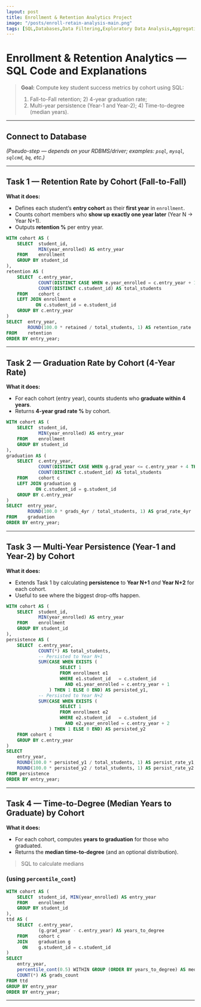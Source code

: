 ```yaml
---
layout: post
title: Enrollment & Retention Analytics Project
image: "/posts/enroll-retain-analysis-main.png"
tags: [SQL,Databases,Data Filtering,Exploratory Data Analysis,Aggregations,Window Functions]
---
```


# Enrollment & Retention Analytics — SQL Code and Explanations

> **Goal:** Compute key student success metrics by cohort using SQL:
> 1) Fall-to-Fall retention; 2) 4-year graduation rate;
> 3) Multi-year persistence (Year-1 and Year-2); 4) Time-to-degree (median years).

---

## Connect to Database
*(Pseudo-step — depends on your RDBMS/driver; examples: `psql`, `mysql`, `sqlcmd`, `bq`, etc.)*

---

## Task 1 — Retention Rate by Cohort (Fall-to-Fall)

**What it does:**  
- Defines each student’s **entry cohort** as their **first year** in `enrollment`.  
- Counts cohort members who **show up exactly one year later** (Year N → Year N+1).  
- Outputs **retention %** per entry year.

```sql
WITH cohort AS (
    SELECT  student_id,
            MIN(year_enrolled) AS entry_year
    FROM    enrollment
    GROUP BY student_id
),
retention AS (
    SELECT  c.entry_year,
            COUNT(DISTINCT CASE WHEN e.year_enrolled = c.entry_year + 1 THEN e.student_id END) AS retained,
            COUNT(DISTINCT c.student_id) AS total_students
    FROM    cohort c
    LEFT JOIN enrollment e
           ON c.student_id = e.student_id
    GROUP BY c.entry_year
)
SELECT  entry_year,
        ROUND(100.0 * retained / total_students, 1) AS retention_rate
FROM    retention
ORDER BY entry_year;
```

---

## Task 2 — Graduation Rate by Cohort (4-Year Rate)

**What it does:**  
- For each cohort (entry year), counts students who **graduate within 4 years**.  
- Returns **4-year grad rate %** by cohort.

```sql
WITH cohort AS (
    SELECT  student_id,
            MIN(year_enrolled) AS entry_year
    FROM    enrollment
    GROUP BY student_id
),
graduation AS (
    SELECT  c.entry_year,
            COUNT(DISTINCT CASE WHEN g.grad_year <= c.entry_year + 4 THEN g.student_id END) AS grads_4yr,
            COUNT(DISTINCT c.student_id) AS total_students
    FROM    cohort c
    LEFT JOIN graduation g
           ON c.student_id = g.student_id
    GROUP BY c.entry_year
)
SELECT  entry_year,
        ROUND(100.0 * grads_4yr / total_students, 1) AS grad_rate_4yr
FROM    graduation
ORDER BY entry_year;
```

---

## Task 3 — Multi-Year Persistence (Year-1 and Year-2) by Cohort

**What it does:**  
- Extends Task 1 by calculating **persistence** to **Year N+1** *and* **Year N+2** for each cohort.  
- Useful to see where the biggest drop-offs happen.

```sql
WITH cohort AS (
    SELECT  student_id,
            MIN(year_enrolled) AS entry_year
    FROM    enrollment
    GROUP BY student_id
),
persistence AS (
    SELECT  c.entry_year,
            COUNT(*) AS total_students,
            -- Persisted to Year N+1
            SUM(CASE WHEN EXISTS (
                    SELECT 1
                    FROM enrollment e1
                    WHERE e1.student_id   = c.student_id
                      AND e1.year_enrolled = c.entry_year + 1
                ) THEN 1 ELSE 0 END) AS persisted_y1,
            -- Persisted to Year N+2
            SUM(CASE WHEN EXISTS (
                    SELECT 1
                    FROM enrollment e2
                    WHERE e2.student_id   = c.student_id
                      AND e2.year_enrolled = c.entry_year + 2
                ) THEN 1 ELSE 0 END) AS persisted_y2
    FROM cohort c
    GROUP BY c.entry_year
)
SELECT
    entry_year,
    ROUND(100.0 * persisted_y1 / total_students, 1) AS persist_rate_y1,
    ROUND(100.0 * persisted_y2 / total_students, 1) AS persist_rate_y2
FROM persistence
ORDER BY entry_year;
```

---

## Task 4 — Time-to-Degree (Median Years to Graduate) by Cohort

**What it does:**  
- For each cohort, computes **years to graduation** for those who graduated.  
- Returns the **median time-to-degree** (and an optional distribution).

> SQL to calculate medians 

### (using `percentile_cont`)
```sql
WITH cohort AS (
    SELECT  student_id, MIN(year_enrolled) AS entry_year
    FROM    enrollment
    GROUP BY student_id
),
ttd AS (
    SELECT  c.entry_year,
            (g.grad_year - c.entry_year) AS years_to_degree
    FROM    cohort c
    JOIN    graduation g
      ON    g.student_id = c.student_id
)
SELECT
    entry_year,
    percentile_cont(0.5) WITHIN GROUP (ORDER BY years_to_degree) AS median_years_to_degree,
    COUNT(*) AS grads_count
FROM ttd
GROUP BY entry_year
ORDER BY entry_year;
```
---


